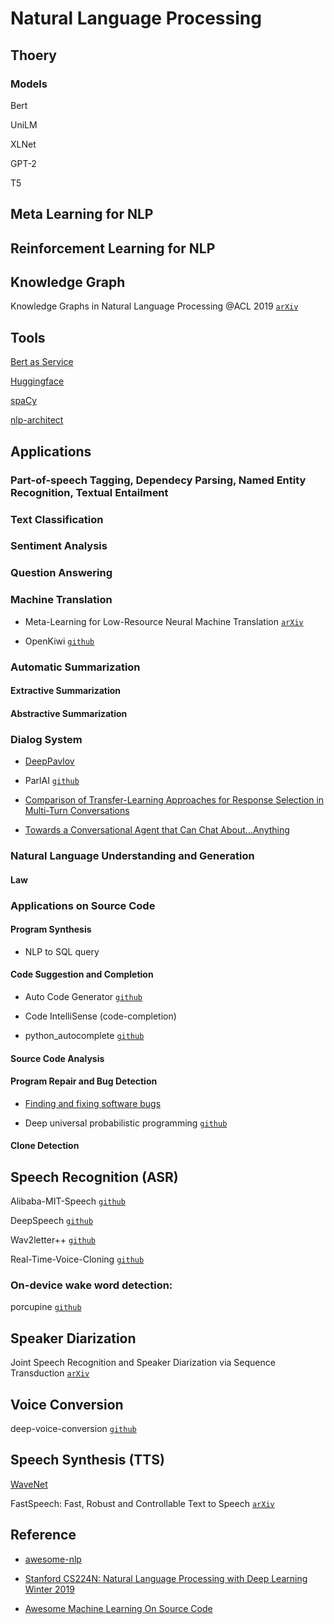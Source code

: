 # Natural Language Processing

## Thoery

### Models

Bert

UniLM

XLNet

GPT-2

T5

## Meta Learning for NLP

## Reinforcement Learning for NLP 

## Knowledge Graph

Knowledge Graphs in Natural Language Processing @ACL 2019 [`arXiv`](https://medium.com/@mgalkin/knowledge-graphs-in-natural-language-processing-acl-2019-7a14eb20fce8)

## Tools

[Bert as Service](https://github.com/hanxiao/bert-as-service)

[Huggingface](https://github.com/huggingface)

[spaCy](https://spacy.io)

[nlp-architect](https://github.com/NervanaSystems/nlp-architect)

## Applications

### Part-of-speech Tagging, Dependecy Parsing, Named Entity Recognition, Textual Entailment

### Text Classification

### Sentiment Analysis

### Question Answering

### Machine Translation

* Meta-Learning for Low-Resource Neural Machine Translation [`arXiv`](https://arxiv.org/abs/1808.08437)

* OpenKiwi [`github`](https://github.com/Unbabel/OpenKiwi)

### Automatic Summarization

#### Extractive Summarization

#### Abstractive Summarization

### Dialog System

* [DeepPavlov](http://deeppavlov.ai/)

* ParlAI [`github`](https://github.com/facebookresearch/ParlAI)

* [Comparison of Transfer-Learning Approaches for Response Selection in Multi-Turn Conversations](http://workshop.colips.org/dstc7/papers/17.pdf)

* [Towards a Conversational Agent that Can Chat About…Anything](https://ai.googleblog.com/2020/01/towards-conversational-agent-that-can.html)

### Natural Language Understanding and Generation

#### Law

### Applications on Source Code

#### Program Synthesis

* NLP to SQL query

#### Code Suggestion and Completion

* Auto Code Generator [`github`](https://github.com/tonybeltramelli/pix2code)

* Code IntelliSense (code-completion)

* python_autocomplete [`github`](https://github.com/vpj/python_autocomplete)

#### Source Code Analysis

#### Program Repair and Bug Detection

* [Finding and fixing software bugs](https://engineering.fb.com/developer-tools/finding-and-fixing-software-bugs-automatically-with-sapfix-and-sapienz/)

* Deep universal probabilistic programming [`github`](https://github.com/pyro-ppl/pyro)

#### Clone Detection

## Speech Recognition (ASR)

Alibaba-MIT-Speech [`github`](https://github.com/alibaba/Alibaba-MIT-Speech)

DeepSpeech [`github`](https://github.com/mozilla/DeepSpeech)

Wav2letter++ [`github`](https://github.com/facebookresearch/wav2letter)

Real-Time-Voice-Cloning [`github`](https://github.com/CorentinJ/Real-Time-Voice-Cloning?utm_source=mybridge&utm_medium=blog&utm_campaign=read_more)

### On-device wake word detection:

porcupine [`github`](https://github.com/Picovoice/porcupine)

## Speaker Diarization

Joint Speech Recognition and Speaker Diarization via Sequence Transduction [`arXiv`](https://arxiv.org/abs/1907.05337) 

## Voice Conversion

deep-voice-conversion [`github`](https://github.com/andabi/deep-voice-conversion)

## Speech Synthesis (TTS)

[WaveNet](https://deepmind.com/blog/article/wavenet-generative-model-raw-audio) 

FastSpeech: Fast, Robust and Controllable Text to Speech [`arXiv`](https://arxiv.org/abs/1905.09263)

## Reference

* [awesome-nlp](https://github.com/keon/awesome-nlp#research-summaries-and-trends)

* [Stanford CS224N: Natural Language Processing with Deep Learning Winter 2019](https://www.youtube.com/playlist?list=PLoROMvodv4rOhcuXMZkNm7j3fVwBBY42z)

* [Awesome Machine Learning On Source Code](https://github.com/src-d/awesome-machine-learning-on-source-code)

